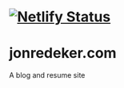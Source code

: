 # [![Netlify Status](https://api.netlify.com/api/v1/badges/237b771d-8600-4666-b3e3-f38855974778/deploy-status)](https://app.netlify.com/sites/quirky-jennings-989be9/deploys)
# jonredeker.com

A blog and resume site